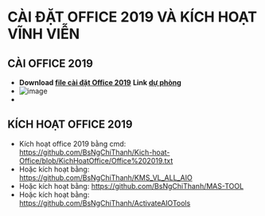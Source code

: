 # CÀI ĐẶT OFFICE 2019 VÀ KÍCH HOẠT VĨNH VIỄN #

## CÀI OFFICE 2019 ##
- **Download [file cài đặt Office 2019](https://bsthanh-my.sharepoint.com/:u:/g/personal/0914678254_bsthanh_onmicrosoft_com/EVzsWWwrfyZEgGgvo8TlzbEBEWUI3EIG7myUZG4axWS_6w?e=6YXlCa)** **Link [dự phòng](https://bsthanh-my.sharepoint.com/:u:/g/personal/0914678254_bsthanh_onmicrosoft_com/EUkFHSfS-aBOufvtlskYazwBhtITiwyIR0ADmVg-AZk9Kg?e=4epSA7)**
- ![image](https://github.com/BsNgChiThanh/Cai-Office2019-va-kich-hoat/assets/82578024/0dd01e86-8835-4a2b-819c-348427c37f85)
- 






## KÍCH HOẠT OFFICE 2019 ##
- Kích hoạt office 2019 bằng cmd: https://github.com/BsNgChiThanh/Kich-hoat-Office/blob/KichHoatOffice/Office%202019.txt
- Hoặc kích hoạt bằng: https://github.com/BsNgChiThanh/KMS_VL_ALL_AIO
- Hoặc kích hoạt bằng: https://github.com/BsNgChiThanh/MAS-TOOL
- Hoặc kích hoạt bằng: https://github.com/BsNgChiThanh/ActivateAIOTools
